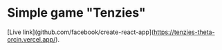 # Simple game "Tenzies"

[Live link](github.com/facebook/create-react-app](https://tenzies-theta-orcin.vercel.app/).

